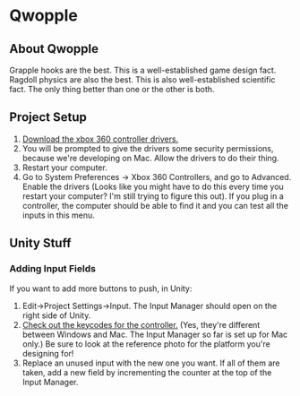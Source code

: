 # Qwopple
## About Qwopple
Grapple hooks are the best. This is a well-established game design fact. Ragdoll physics are also the best. This is also well-established scientific fact. The only thing better than one or the other is both.
## Project Setup
1. [Download the xbox 360 controller drivers.](https://github.com/360Controller/360Controller/releases)
2. You will be prompted to give the drivers some security permissions, because we're developing on Mac. Allow the drivers to do their thing.
3. Restart your computer.
4. Go to System Preferences -> Xbox 360 Controllers, and go to Advanced. Enable the drivers (Looks like you might have to do this every time you restart your computer? I'm still trying to figure this out). If you plug in a controller, the computer should be able to find it and you can test all the inputs in this menu.

## Unity Stuff
### Adding Input Fields
If you want to add more buttons to push, in Unity:
1. Edit->Project Settings->Input. The Input Manager should open on the right side of Unity.
2. [Check out the keycodes for the controller.](http://wiki.unity3d.com/index.php/Xbox360Controller) (Yes, they're different between Windows and Mac. The Input Manager so far is set up for Mac only.) Be sure to look at the reference photo for the platform you're designing for!
3. Replace an unused input with the new one you want. If all of them are taken, add a new field by incrementing the counter at the top of the Input Manager.
